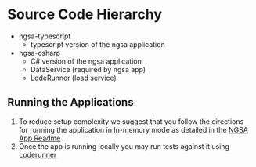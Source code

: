 # Source Code Hierarchy

- ngsa-typescript
  - typescript version of the ngsa application
- ngsa-csharp
  - C# version of the ngsa application
  - DataService (required by ngsa app)
  - LodeRunner (load service)

## Running the Applications

1. To reduce setup complexity we suggest that you follow the directions for running the application in In-memory mode as detailed in the [NGSA App Readme](./ngsa-csharp/README.md)
2. Once the app is running locally you may run tests against it using [Loderunner](https://github.com/retaildevcrews/ngsa/blob/main/src/loderunner/README.md)
